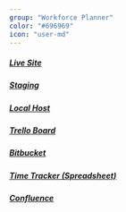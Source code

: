 ```yaml
---
group: "Workforce Planner"
color: "#696969"
icon: "user-md"
---
```


<h5><a href="">Live Site</a></h5>
<h5><a href="">Staging</a></h5>
<h5><a href="">Local Host</a></h5>
<h5><a href="">Trello Board</a></h5>
<h5><a href="">Bitbucket</a></h5>
<h5><a href="">Time Tracker (Spreadsheet)</a></h5>
<h5><a href="https://v9-confluence.atlassian.net/wiki/display/WP/Workforce+Planner">Confluence</a></h5>
